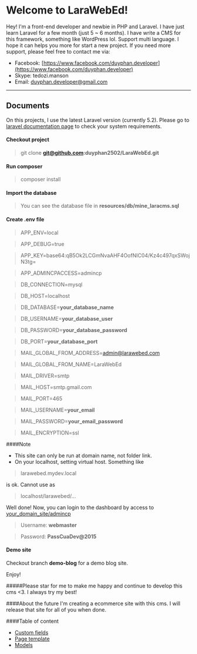 Welcome to LaraWebEd!
===================


Hey! I'm a front-end developer and newbie in PHP and Laravel. I have just learn Laravel for a few month (just 5 ~ 6 months).
I have write a CMS for this framework, something like WordPress lol. Support multi language.
I hope it can helps you more for start a new project.
If you need more support, please feel free to contact me via:
- Facebook: [https://www.facebook.com/duyphan.developer](https://www.facebook.com/duyphan.developer)
- Skype: tedozi.manson
- Email: duyphan.developer@gmail.com


----------


Documents
-------------

On this projects, I use the latest Laravel version (currently 5.2). Please go to [laravel documentation page](https://laravel.com/docs/5.2#installation) to check your system requirements.


#### Checkout project

> git clone **git@github.com:duyphan2502/LaraWebEd.git**

#### Run composer

> composer install

#### Import the database

> You can see the database file in **resources/db/mine_laracms.sql**

#### Create **.env** file

> APP_ENV=local

> APP_DEBUG=true

> APP_KEY=base64:qB5Ok2LCGmNvaAHF4OofNIC04/Kz4c497qxSWojN3tg=

> APP_ADMINCPACCESS=admincp

> DB_CONNECTION=mysql

> DB_HOST=localhost

> DB_DATABASE=**your_database_name**

> DB_USERNAME=**your_database_user**

> DB_PASSWORD=**your_database_password**

> DB_PORT=**your_database_port**

> MAIL_GLOBAL_FROM_ADDRESS=admin@larawebed.com

> MAIL_GLOBAL_FROM_NAME=LaraWebEd

> MAIL_DRIVER=smtp

> MAIL_HOST=smtp.gmail.com

> MAIL_PORT=465

> MAIL_USERNAME=**your_email**

> MAIL_PASSWORD=**your_email_password**

> MAIL_ENCRYPTION=ssl

####Note
- This site can only be run at domain name, not folder link.
- On your localhost, setting virtual host. Something like 

> larawebed.mydev.local

is ok. Cannot use as

> localhost/larawebed/...


Well done! Now, you can login to the dashboard by access to [your_domain_site/admincp](your_domain_site/admincp)
> Username: **webmaster**

> Password: **PassCuaDev@2015**


#### Demo site
Checkout branch **demo-blog** for a demo blog site.

Enjoy!

#####Please star for me to make me happy and continue to develop this cms <3. I always try my best!

####About the future
I'm creating a ecommerce site with this cms. I will release that site for all of you when done.

####Table of content

- [Custom fields](./documentation/CustomFields.md)
- [Page template](./documentation/PageTemplate.md)
- [Models](./documentation/Models.md)
